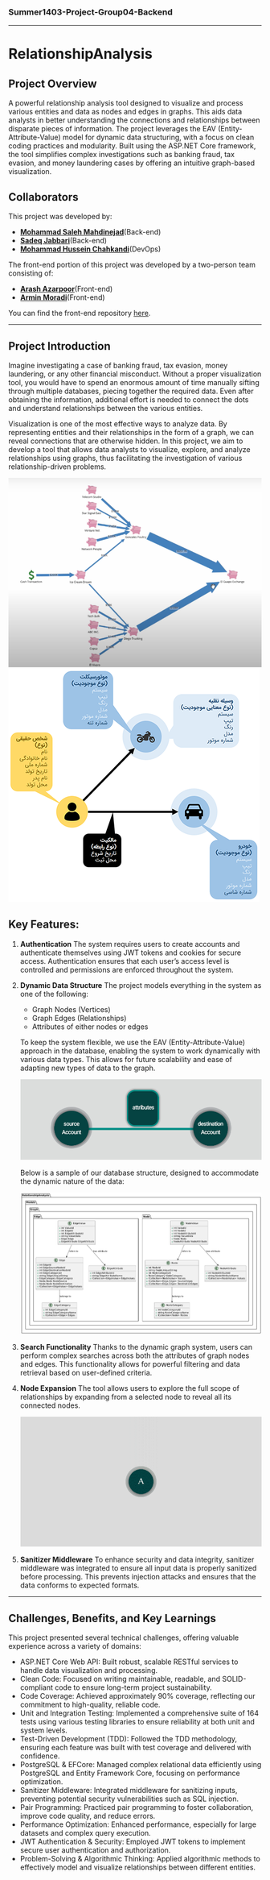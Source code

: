 ### Summer1403-Project-Group04-Backend
---
# RelationshipAnalysis

## Project Overview
A powerful relationship analysis tool designed to visualize and process various entities and data as nodes and edges in graphs. This aids data analysts in better understanding the connections and relationships between disparate pieces of information. The project leverages the EAV (Entity-Attribute-Value) model for dynamic data structuring, with a focus on clean coding practices and modularity. Built using the ASP.NET Core framework, the tool simplifies complex investigations such as banking fraud, tax evasion, and money laundering cases by offering an intuitive graph-based visualization.

## Collaborators
This project was developed by:

- [**Mohammad Saleh Mahdinejad**](https://github.com/msmahdinejad)(Back-end)
- [**Sadeq Jabbari**](https://github.com/SwimmingRieux)(Back-end)
- [**Mohammad Hussein Chahkandi**](https://github.com/muhuchah)(DevOps)

The front-end portion of this project was developed by a two-person team consisting of:

- [**Arash Azarpoor**](https://github.com/Arash-Azarpoor)(Front-end)
- [**Armin Moradi**](https://github.com/Arminmow)(Front-end)

You can find the front-end repository [here](https://github.com/Star-Academy/Summer1403-Project-Group04-Frontend).

---

## Project Introduction
Imagine investigating a case of banking fraud, tax evasion, money laundering, or any other financial misconduct. Without a proper visualization tool, you would have to spend an enormous amount of time manually sifting through multiple databases, piecing together the required data. Even after obtaining the information, additional effort is needed to connect the dots and understand relationships between the various entities.

Visualization is one of the most effective ways to analyze data. By representing entities and their relationships in the form of a graph, we can reveal connections that are otherwise hidden. In this project, we aim to develop a tool that allows data analysts to visualize, explore, and analyze relationships using graphs, thus facilitating the investigation of various relationship-driven problems.

![Introduction Image](readme-media/intro2.png)
![Introduction Image](readme-media/intro1.png)


## Key Features:
1. **Authentication**
   The system requires users to create accounts and authenticate themselves using JWT tokens and cookies for secure access. Authentication ensures that each user’s access level is controlled and permissions are enforced throughout the system.

2. **Dynamic Data Structure**
   The project models everything in the system as one of the following:
   - Graph Nodes (Vertices)
   - Graph Edges (Relationships)
   - Attributes of either nodes or edges

   To keep the system flexible, we use the EAV (Entity-Attribute-Value) approach in the database, enabling the system to work dynamically with various data types. This allows for future scalability and ease of adapting new types of data to the graph.

   ![Introduction Image](readme-media/graph1.jpg)

   Below is a sample of our database structure, designed to accommodate the dynamic nature of the data:

   ![Introduction Image](readme-media/db.png)

3. **Search Functionality**
   Thanks to the dynamic graph system, users can perform complex searches across both the attributes of graph nodes and edges. This functionality allows for powerful filtering and data retrieval based on user-defined criteria.

4. **Node Expansion**
   The tool allows users to explore the full scope of relationships by expanding from a selected node to reveal all its connected nodes.

   ![Introduction Image](readme-media/expand.gif)

5. **Sanitizer Middleware**
   To enhance security and data integrity, sanitizer middleware was integrated to ensure all input data is properly sanitized before processing. This prevents injection attacks and ensures that the data conforms to expected formats.

---

## Challenges, Benefits, and Key Learnings
This project presented several technical challenges, offering valuable experience across a variety of domains:

- ASP.NET Core Web API: Built robust, scalable RESTful services to handle data visualization and processing.
- Clean Code: Focused on writing maintainable, readable, and SOLID-compliant code to ensure long-term project sustainability.
- Code Coverage: Achieved approximately 90% coverage, reflecting our commitment to high-quality, reliable code.
- Unit and Integration Testing: Implemented a comprehensive suite of 164 tests using various testing libraries to ensure reliability at both unit and system levels.
- Test-Driven Development (TDD): Followed the TDD methodology, ensuring each feature was built with test coverage and delivered with confidence.
- PostgreSQL & EFCore: Managed complex relational data efficiently using PostgreSQL and Entity Framework Core, focusing on performance optimization.
- Sanitizer Middleware: Integrated middleware for sanitizing inputs, preventing potential security vulnerabilities such as SQL injection.
- Pair Programming: Practiced pair programming to foster collaboration, improve code quality, and reduce errors.
- Performance Optimization: Enhanced performance, especially for large datasets and complex query execution.
- JWT Authentication & Security: Employed JWT tokens to implement secure user authentication and authorization.
- Problem-Solving & Algorithmic Thinking: Applied algorithmic methods to effectively model and visualize relationships between different entities.
